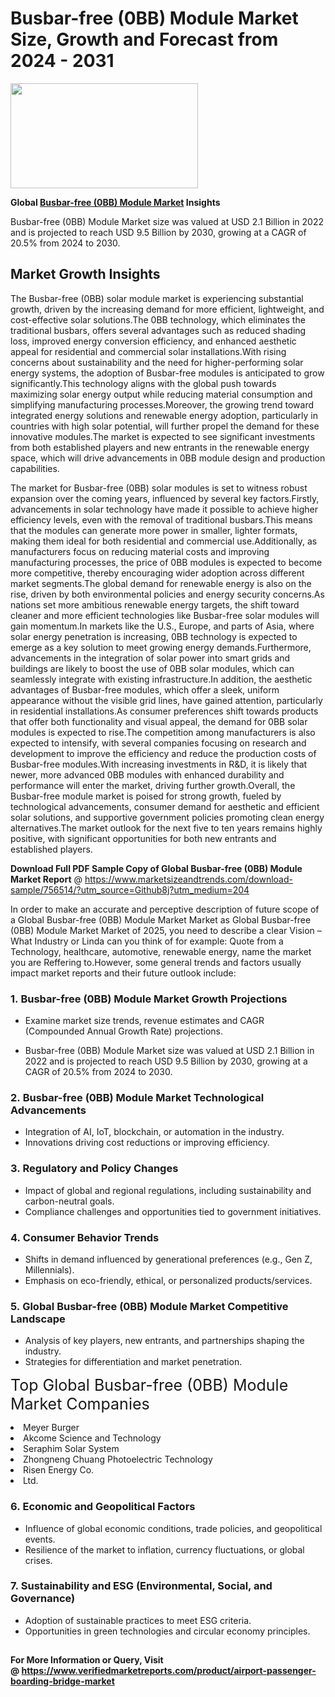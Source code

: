 <H1>Busbar-free (0BB) Module Market Size, Growth and Forecast from 2024 - 2031</H1><img class="aligncenter size-medium wp-image-584254" src="https://thirdeyenews.in/wp-content/uploads/2024/09/Global-Market-Research-300x168.jpeg" alt="" width="300" height="168" /><p><strong>Global&nbsp;<a href="https://www.marketsizeandtrends.com/download-sample/756514/?utm_source=Github8j?utm_medium=204">Busbar-free (0BB) Module Market</a> Insights</strong></p><p>Busbar-free (0BB) Module Market size was valued at USD 2.1 Billion in 2022 and is projected to reach USD 9.5 Billion by 2030, growing at a CAGR of 20.5% from 2024 to 2030.</p><p><h2>Market Growth Insights</h2> <p>The Busbar-free (0BB) solar module market is experiencing substantial growth, driven by the increasing demand for more efficient, lightweight, and cost-effective solar solutions.The 0BB technology, which eliminates the traditional busbars, offers several advantages such as reduced shading loss, improved energy conversion efficiency, and enhanced aesthetic appeal for residential and commercial solar installations.With rising concerns about sustainability and the need for higher-performing solar energy systems, the adoption of Busbar-free modules is anticipated to grow significantly.This technology aligns with the global push towards maximizing solar energy output while reducing material consumption and simplifying manufacturing processes.Moreover, the growing trend toward integrated energy solutions and renewable energy adoption, particularly in countries with high solar potential, will further propel the demand for these innovative modules.The market is expected to see significant investments from both established players and new entrants in the renewable energy space, which will drive advancements in 0BB module design and production capabilities.</p> <p>The market for Busbar-free (0BB) solar modules is set to witness robust expansion over the coming years, influenced by several key factors.Firstly, advancements in solar technology have made it possible to achieve higher efficiency levels, even with the removal of traditional busbars.This means that the modules can generate more power in smaller, lighter formats, making them ideal for both residential and commercial use.Additionally, as manufacturers focus on reducing material costs and improving manufacturing processes, the price of 0BB modules is expected to become more competitive, thereby encouraging wider adoption across different market segments.The global demand for renewable energy is also on the rise, driven by both environmental policies and energy security concerns.As nations set more ambitious renewable energy targets, the shift toward cleaner and more efficient technologies like Busbar-free solar modules will gain momentum.In markets like the U.S., Europe, and parts of Asia, where solar energy penetration is increasing, 0BB technology is expected to emerge as a key solution to meet growing energy demands.Furthermore, advancements in the integration of solar power into smart grids and buildings are likely to boost the use of 0BB solar modules, which can seamlessly integrate with existing infrastructure.In addition, the aesthetic advantages of Busbar-free modules, which offer a sleek, uniform appearance without the visible grid lines, have gained attention, particularly in residential installations.As consumer preferences shift towards products that offer both functionality and visual appeal, the demand for 0BB solar modules is expected to rise.The competition among manufacturers is also expected to intensify, with several companies focusing on research and development to improve the efficiency and reduce the production costs of Busbar-free modules.With increasing investments in R&D, it is likely that newer, more advanced 0BB modules with enhanced durability and performance will enter the market, driving further growth.Overall, the Busbar-free module market is poised for strong growth, fueled by technological advancements, consumer demand for aesthetic and efficient solar solutions, and supportive government policies promoting clean energy alternatives.The market outlook for the next five to ten years remains highly positive, with significant opportunities for both new entrants and established players.</p> <p><span class=""><strong>Download Full PDF Sample Copy of Global Busbar-free (0BB) Module Market Report</strong> @ <a href="https://www.marketsizeandtrends.com/download-sample/756514/?utm_source=Github8j?utm_medium=204" target="_blank">https://www.marketsizeandtrends.com/download-sample/756514/?utm_source=Github8j?utm_medium=204</a></span></p><p>In order to make an accurate and perceptive description of future scope of a Global&nbsp;Busbar-free (0BB) Module Market Market as Global&nbsp;Busbar-free (0BB) Module Market Market of 2025, you need to describe a clear Vision &ndash; What Industry or Linda can you think of for example: Quote from a Technology, healthcare, automotive, renewable energy, name the market you are Reffering to.However, some general trends and factors usually impact market reports and their future outlook include:</p><h3>1.&nbsp;<strong>Busbar-free (0BB) Module Market Growth Projections</strong></h3><ul><li>Examine market size trends, revenue estimates and CAGR (Compounded Annual Growth Rate) projections.</li><li><p>Busbar-free (0BB) Module Market size was valued at USD 2.1 Billion in 2022 and is projected to reach USD 9.5 Billion by 2030, growing at a CAGR of 20.5% from 2024 to 2030.</p></li></ul><h3>2.&nbsp;<strong>Busbar-free (0BB) Module Market Technological Advancements</strong></h3><ul><li>Integration of AI, IoT, blockchain, or automation in the industry.</li><li>Innovations driving cost reductions or improving efficiency.</li></ul><h3>3.&nbsp;<strong>Regulatory and Policy Changes</strong></h3><ul><li>Impact of global and regional regulations, including sustainability and carbon-neutral goals.</li><li>Compliance challenges and opportunities tied to government initiatives.</li></ul><h3>4.&nbsp;<strong>Consumer Behavior Trends</strong></h3><ul><li>Shifts in demand influenced by generational preferences (e.g., Gen Z, Millennials).</li><li>Emphasis on eco-friendly, ethical, or personalized products/services.</li></ul><h3>5.&nbsp;<strong>Global Busbar-free (0BB) Module Market Competitive Landscape</strong></h3><ul><li>Analysis of key players, new entrants, and partnerships shaping the industry.</li><li>Strategies for differentiation and market penetration.</li></ul><p data-pm-slice="1 1 []"><span style="color: inherit; font-family: inherit; font-size: 25px;">Top Global Busbar-free (0BB) Module Market Companies</span></p><div class="" data-test-id=""><p><li>Meyer Burger</li><li> Akcome Science and Technology</li><li> Seraphim Solar System</li><li> Zhongneng Chuang Photoelectric Technology</li><li> Risen Energy Co.</li><li>Ltd.</li></p></div><h3>6.&nbsp;<strong>Economic and Geopolitical Factors</strong></h3><ul><li>Influence of global economic conditions, trade policies, and geopolitical events.</li><li>Resilience of the market to inflation, currency fluctuations, or global crises.</li></ul><h3>7.&nbsp;<strong>Sustainability and ESG (Environmental, Social, and Governance)</strong></h3><ul><li>Adoption of sustainable practices to meet ESG criteria.</li><li>Opportunities in green technologies and circular economy principles.</li></ul><h2><strong style="font-size: 14px;">For More Information or Query, Visit @&nbsp;</strong><a style="background-color: #ffffff; font-size: 14px;" href="https://www.marketsizeandtrends.com/report/busbar-free-0bb-module-market/" target="_blank">https://www.verifiedmarketreports.com/product/airport-passenger-boarding-bridge-market</a></h2>